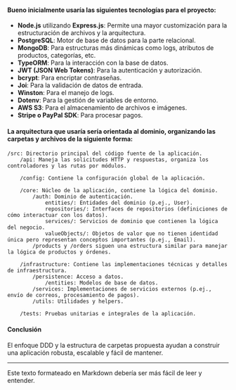 #### Bueno inicialmente usaría las siguientes tecnologías para el proyecto:

- **Node.js** utilizando **Express.js**: Permite una mayor customización para la estructuración de archivos y la arquitectura.
- **PostgreSQL**: Motor de base de datos para la parte relacional.
- **MongoDB**: Para estructuras más dinámicas como logs, atributos de productos, categorías, etc.
- **TypeORM**: Para la interacción con la base de datos.
- **JWT (JSON Web Tokens)**: Para la autenticación y autorización.
- **bcrypt**: Para encriptar contraseñas.
- **Joi**: Para la validación de datos de entrada.
- **Winston**: Para el manejo de logs.
- **Dotenv**: Para la gestión de variables de entorno.
- **AWS S3**: Para el almacenamiento de archivos e imágenes.
- **Stripe o PayPal SDK**: Para procesar pagos.

#### La arquitectura que usaría sería orientada al dominio, organizando las carpetas y archivos de la siguiente forma: 

```
/src: Directorio principal del código fuente de la aplicación.
    /api: Maneja las solicitudes HTTP y respuestas, organiza los controladores y las rutas por módulos.

    /config: Contiene la configuración global de la aplicación.

    /core: Núcleo de la aplicación, contiene la lógica del dominio.
        /auth: Dominio de autenticación.
            entities/: Entidades del dominio (p.ej., User).
            repositories/: Interfaces de repositorios (definiciones de cómo interactuar con los datos).
            services/: Servicios de dominio que contienen la lógica del negocio.
            valueObjects/: Objetos de valor que no tienen identidad única pero representan conceptos importantes (p.ej., Email).
        /products y /orders siguen una estructura similar para manejar la lógica de productos y órdenes.

    /infrastructure: Contiene las implementaciones técnicas y detalles de infraestructura.
        /persistence: Acceso a datos.
            /entities: Modelos de base de datos.
        /services: Implementaciones de servicios externos (p.ej., envío de correos, procesamiento de pagos).
        /utils: Utilidades y helpers.

    /tests: Pruebas unitarias e integrales de la aplicación.
```

#### Conclusión

El enfoque DDD y la estructura de carpetas propuesta ayudan a construir una aplicación robusta, escalable y fácil de mantener.

--- 

Este texto formateado en Markdown debería ser más fácil de leer y entender.